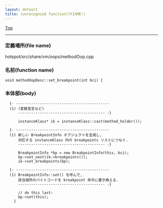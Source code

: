 ```yaml
---
layout: default
title: (unrecognied function)(FIXME!)
---
```

[Top](../index.html)

--- 
### 定義場所(file name)
hotspot/src/share/vm/oops/methodOop.cpp

### 名前(function name)
```
void methodOopDesc::set_breakpoint(int bci) {
```

### 本体部(body)
```
  {- -------------------------------------------
  (1) (変数宣言など)
      ---------------------------------------- -}

	  instanceKlass* ik = instanceKlass::cast(method_holder());

  {- -------------------------------------------
  (1) 新しい BreakpointInfo オブジェクトを生成し, 
      対応する instanceKlass 内の breakpoints リストにつなぐ.
      ---------------------------------------- -}

	  BreakpointInfo *bp = new BreakpointInfo(this, bci);
	  bp->set_next(ik->breakpoints());
	  ik->set_breakpoints(bp);

  {- -------------------------------------------
  (1) BreakpointInfo::set() を呼んで, 
      該当個所のバイトコードを breakpoint 命令に書き換える.
      ---------------------------------------- -}

	  // do this last:
	  bp->set(this);
	}
	
```


